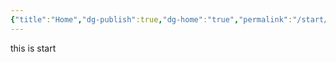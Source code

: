 ```yaml
---
{"title":"Home","dg-publish":true,"dg-home":"true","permalink":"/start/","tags":["gardenEntry"],"dgPassFrontmatter":true}
---
```


this is start
